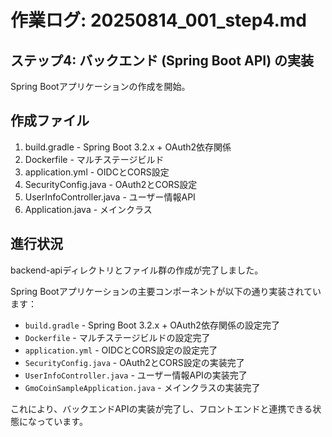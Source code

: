# 作業ログ: 20250814_001_step4.md

## ステップ4: バックエンド (Spring Boot API) の実装

Spring Bootアプリケーションの作成を開始。

## 作成ファイル
1. build.gradle - Spring Boot 3.2.x + OAuth2依存関係
2. Dockerfile - マルチステージビルド
3. application.yml - OIDCとCORS設定
4. SecurityConfig.java - OAuth2とCORS設定
5. UserInfoController.java - ユーザー情報API
6. Application.java - メインクラス

## 進行状況
backend-apiディレクトリとファイル群の作成が完了しました。

Spring Bootアプリケーションの主要コンポーネントが以下の通り実装されています：
- `build.gradle` - Spring Boot 3.2.x + OAuth2依存関係の設定完了
- `Dockerfile` - マルチステージビルドの設定完了
- `application.yml` - OIDCとCORS設定の設定完了
- `SecurityConfig.java` - OAuth2とCORS設定の実装完了
- `UserInfoController.java` - ユーザー情報APIの実装完了
- `GmoCoinSampleApplication.java` - メインクラスの実装完了

これにより、バックエンドAPIの実装が完了し、フロントエンドと連携できる状態になっています。
